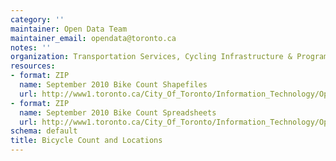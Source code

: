 ```yaml
---
category: ''
maintainer: Open Data Team
maintainer_email: opendata@toronto.ca
notes: ''
organization: Transportation Services, Cycling Infrastructure & Programs
resources:
- format: ZIP
  name: September 2010 Bike Count Shapefiles
  url: http://www1.toronto.ca/City_Of_Toronto/Information_Technology/Open_Data/Data_Sets/Assets/Files/Bike_Count_Shapefiles.zip
- format: ZIP
  name: September 2010 Bike Count Spreadsheets
  url: http://www1.toronto.ca/City_Of_Toronto/Information_Technology/Open_Data/Data_Sets/Assets/Files/Bike_Count_Spreadsheets.zip
schema: default
title: Bicycle Count and Locations
---
```

